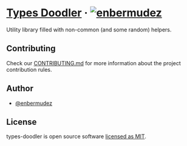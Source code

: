 # [Types Doodler](https://enbermudez.github.io/types-doodler/) &middot; [![enbermudez](https://circleci.com/github/enbermudez/types-doodler.svg?style=svg)](https://app.circleci.com/pipelines/github/enbermudez/types-doodler)

Utility library filled with non-common (and some random) helpers.

## Contributing

Check our [CONTRIBUTING.md](https://github.com/enbermudez/types-doodler/blob/main/CONTRIBUTING.md) for more information about the project contribution rules.

## Author

- [@enbermudez](https://github.com/enbermudez)

## License

types-doodler is open source software [licensed as MIT](https://github.com/enbermudez/types-doodler/blob/main/LICENSE).
